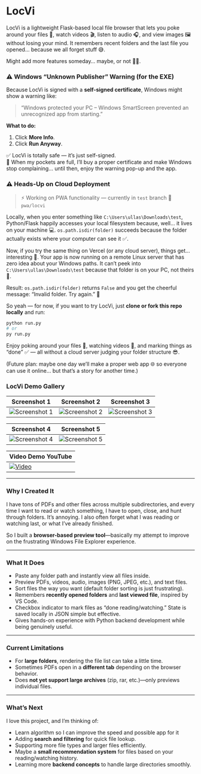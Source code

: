 # LocVi

LocVi is a lightweight Flask-based local file browser that lets you poke around your files 📂, watch videos 🎬, listen to audio 🎧, and view images 🖼️ without losing your mind.
It remembers recent folders and the last file you opened… because we all forget stuff 😅.

Might add more features someday… maybe, or not 🤷‍♂️.

### ⚠️ Windows “Unknown Publisher” Warning (for the EXE)

Because LocVi is signed with a **self-signed certificate**, Windows might show a warning like:

> “Windows protected your PC – Windows SmartScreen prevented an unrecognized app from starting.”

**What to do:**

1. Click **More Info**.
2. Click **Run Anyway**.

✅ LocVi is totally safe — it’s just self-signed.  
💸 When my pockets are full, I’ll buy a proper certificate and make Windows stop complaining… until then, enjoy the warning pop-up and the app.

### ⚠️ Heads-Up on Cloud Deployment

> ⚡ Working on PWA functionality — currently in `test` branch 🚧 `pwa/locvi`

Locally, when you enter something like `C:\Users\ullas\Downloads\test`, Python/Flask happily accesses your local filesystem because, well… it lives on your machine 💻. `os.path.isdir(folder)` succeeds because the folder actually exists where your computer can see it ✅.

Now, if you try the same thing on Vercel (or any cloud server), things get… interesting 🤔. Your app is now running on a remote Linux server that has zero idea about your Windows paths. It can’t peek into `C:\Users\ullas\Downloads\test` because that folder is on your PC, not theirs 🚫.

Result: `os.path.isdir(folder)` returns `False` and you get the cheerful message: “Invalid folder. Try again.” 😬

So yeah — for now, if you want to try LocVi, just **clone or fork this repo locally** and run:

```bash
python run.py
# or
py run.py
```

Enjoy poking around your files 📁, watching videos 🎥, and marking things as “done” ✅ — all without a cloud server judging your folder structure 😎.

(Future plan: maybe one day we’ll make a proper web app 🌐 so everyone can use it online… but that’s a story for another time.)

### LocVi Demo Gallery

| Screenshot 1                                                                                     | Screenshot 2                                                                                     | Screenshot 3                                                                                     |
| ------------------------------------------------------------------------------------------------ | ------------------------------------------------------------------------------------------------ | ------------------------------------------------------------------------------------------------ |
| ![Screenshot 1](https://github.com/user-attachments/assets/93170fd6-b96b-4e12-baac-1145957b6c2d) | ![Screenshot 2](https://github.com/user-attachments/assets/a039a4d5-bde6-4589-83a2-feca6d4d0084) | ![Screenshot 3](https://github.com/user-attachments/assets/cd596236-e1d4-443c-a1bd-19126a53375c) |

| Screenshot 4                                                                                     | Screenshot 5                                                                                     |
| ------------------------------------------------------------------------------------------------ | ------------------------------------------------------------------------------------------------ |
| ![Screenshot 4](https://github.com/user-attachments/assets/80f16c2e-0d87-488e-bd94-000fcdc381b0) | ![Screenshot 5](https://github.com/user-attachments/assets/4f016bf3-091d-4fdf-9163-04388e925c8e) |

| Video Demo YouTube                                                                     |
| -------------------------------------------------------------------------------------- |
| [![Video](https://img.youtube.com/vi/xjo8wX2ciJY/0.jpg)](https://youtu.be/xjo8wX2ciJY) |

---

### Why I Created It

I have tons of PDFs and other files across multiple subdirectories, and every time I want to read or watch something, I have to open, close, and hunt through folders. It’s annoying. I also often forget what I was reading or watching last, or what I’ve already finished.

So I built a **browser-based preview tool**—basically my attempt to improve on the frustrating Windows File Explorer experience.

---

### What It Does

- Paste any folder path and instantly view all files inside.
- Preview PDFs, videos, audio, images (PNG, JPEG, etc.), and text files.
- Sort files the way you want (default folder sorting is just frustrating).
- Remembers **recently opened folders** and **last viewed file**, inspired by VS Code.
- Checkbox indicator to mark files as “done reading/watching.” State is saved locally in JSON simple but effective.
- Gives hands-on experience with Python backend development while being genuinely useful.

---

### Current Limitations

- For **large folders**, rendering the file list can take a little time.
- Sometimes PDFs open in a **different tab** depending on the browser behavior.
- Does **not yet support large archives** (zip, rar, etc.)—only previews individual files.

---

### What’s Next

I love this project, and I’m thinking of:

- Learn algorithm so I can improve the speed and possible app for it
- Adding **search and filtering** for quick file lookup.
- Supporting more file types and larger files efficiently.
- Maybe a **small recommendation system** for files based on your reading/watching history.
- Learning more **backend concepts** to handle large directories smoothly.
